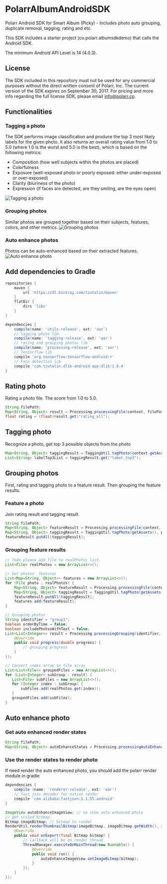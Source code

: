 # PolarrAlbumAndroidSDK
Polarr Android SDK for Smart Album (Picky) - Includes photo auto grouping, duplicate removal, tagging, rating and etc.

This SDK includes a starter project (co.polarr.albumsdkdemo) that calls the Android SDK.

The minimum Android API Level is 14 (4.0.3).

## License
The SDK included in this repository must not be used for any commercial purposes without the direct written consent of Polarr, Inc. The current version of the SDK expires on September 30, 2017. For pricing and more info regarding the full license SDK, please email [info@polarr.co](mailto:info@polarr.co).

## Functionalities
### Tagging a photo
The SDK performs image classification and produce the top 3 most likely labels for the given photo. It also returns an overall rating value from 1.0 to 5.0 (where 1.0 is the worst and 5.0 is the best), which is based on the following metrics:
- Composition (how well subjects within the photos are placed)
- Colorfulness
- Exposure (well-exposed photo or poorly exposed: either under-exposed or over-exposed)
- Clarity (bluriness of the photo)
- Expression (if faces are detected, are they smiling, are the eyes open)

![Tagging a photo](https://user-images.githubusercontent.com/5923363/28239964-69369e06-69aa-11e7-9092-3ca7d0901378.gif)

### Grouping photos
Similar photos are grouped together based on their subjects, features, colors, and other metrics.
![Grouping photos](https://user-images.githubusercontent.com/5923363/28239963-66cebc84-69aa-11e7-9809-47147ec6ac26.gif)

### Auto enhance photos
Photos can be auto-enhanced based on their extracted features.
![Auto enhance photo](https://user-images.githubusercontent.com/5923363/28402063-60eb0148-6d50-11e7-8b1b-de49e46b8dfa.gif)

## Add dependencies to Gradle
```groovy
repositories {
    maven {
        url 'https://dl.bintray.com/tzutalin/maven'
    }
    flatDir {
        dirs 'libs'
    }
}

dependencies {
    compile(name: 'utils-release', ext: 'aar')
    // tagging photo lib
    compile(name: 'tagging-release', ext: 'aar')
    // rating and grouping photos lib
    compile(name: 'processing-release', ext: 'aar')
    // Tensorflow lib
    compile 'org.tensorflow:tensorflow-android:+'
    // Face detection lib
    compile 'com.tzutalin.dlib-android-app:dlib:1.0.4'
}
```

## Rating photo
Rating a photo file. The score from 1.0 to 5.0.
```java
String filePath;
Map<String, Object> result = Processing.processingFile(context, filePath);
float rating = (float)result.get("rating_all");
```

## Tagging photo
Recognize a photo, get top 3 possible objects from the photo
```java
Map<String, Object> taggingResult = TaggingUtil.tagPhoto(context.getAssets(), file);
List<String> labelTop3List = taggingResult.get("label_top3");
```

## Grouping photos
First, rating and tagging photo to a feature result. Then grouping the feature results.
### Feature a photo
Join rating result and tagging result.
```java
String filePath;
Map<String, Object> featureResult = Processing.processingFile(context, filePath);
Map<String, Object> taggingResult = TaggingUtil.tagPhoto(getAssets(), photo);
featureResult.putAll(taggingResult);
```
### Grouping feature results
```java
// Todo please add file to realPhotos list.
List<File> realPhotos = new ArrayList<>();
```
```java
// Get photos' features
List<Map<String, Object>> features = new ArrayList<>();
for (File photo : realPhotos) {
    Map<String, Object> featureResult = Processing.processingFile(context, photo.getPath());
    Map<String, Object> taggingResult = TaggingUtil.tagPhoto(getAssets(), photo);
    featureResult.putAll(taggingResult);
    features.add(featureResult);
}
```
```java
// Grouping photos
String identifier = "group1";
boolean orderByTime = false;
boolean includePhotosWithText = false;
List<List<Integer>> result = Processing.processingGrouping(identifier, features, orderByTime, includePhotosWithText, new POGenerateHClusterCallbackFunction() {
    @Override
    public void progress(double progress) {
        // grouping progress
    }
});
 ```
 ```java
// Convert index array to file array
List<List<File>> groupedFiles = new ArrayList<>();
for (List<Integer> subGroup : result) {
    List<File> subFiles = new ArrayList<>();
    for (Integer index : subGroup) {
        subFiles.add(realPhotos.get(index));
    }
    groupedFiles.add(subFiles);
}
```

## Auto enhance photo
### Get auto enhanced render states

```java
String filePath;
Map<String, Object> autoEnhanceStates = Processing.processingAutoEnhance(filePath);
```

### Use the render states to render photo
If need render the auto enhanced photo, you should add the polarr render module in gradle
```groovy
dependencies {
    compile (name: 'renderer-release', ext: 'aar')
    // fast json decoder for native render
    compile 'com.alibaba:fastjson:1.1.55.android'
}
```

```java
ImageView autoEnhanceImageView; // to show auto enhanced photo
// get scaled bitmap
Bitmap imageBitmap; // bitmap to render
RenderUtil.renderThumbnailBitmap(imageBitmap, imageBitmap.getWidth(), imageBitmap.getHeight(), getResources(), autoEnhanceStates, new OnThumbnailBitmapCallback() {
    @Override
    public void onExport(final Bitmap bitmap) {
        // callback will be on render thread
        ThreadManager.executeOnMainThread(new Runnable() {
            @Override
            public void run() {
                autoEnhanceImageView.setImageBitmap(bitmap);
            }
        });
    }
});
```
